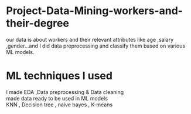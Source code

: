 # Project-Data-Mining-workers-and-their-degree
our data is about workers and their relevant attributes like age ,salary ,gender...and I did data preprocessing and classify them based on various ML models. 
# ML techniques I used 
I made EDA ,Data preprocessing & Data cleaning <br/>
made data ready to be used in ML models <br/>
KNN , Decision tree , naive bayes , K-means
